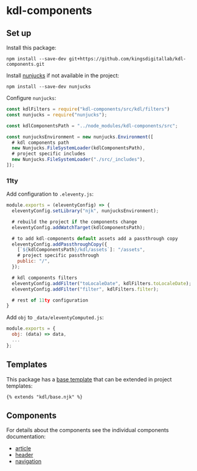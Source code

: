 # kdl-components

## Set up

Install this package:

`npm install --save-dev git+https://github.com/kingsdigitallab/kdl-components.git`

Install [nunjucks](https://mozilla.github.io/nunjucks/) if not available in the project:

`npm install --save-dev nunjucks`

Configure `nunjucks`:

```javascript
const kdlFilters = require("kdl-components/src/kdl/filters")
const nunjucks = require("nunjucks");

const kdlComponentsPath = "../node_modules/kdl-components/src";

const nunjucksEnvironment = new nunjucks.Environment([
  # kdl components path
  new Nunjucks.FileSystemLoader(kdlComponentsPath),
  # project specific includes
  new Nunjucks.FileSystemLoader("./src/_includes"),
]);
```

### 11ty

Add configuration to `.eleventy.js`:

```javascript
module.exports = (eleventyConfig) => {
  eleventyConfig.setLibrary("njk", nunjucksEnvironment);

  # rebuild the project if the components change
  eleventyConfig.addWatchTarget(kdlComponentsPath);

  # to add kdl-components default assets add a passthrough copy
  eleventyConfig.addPassthroughCopy({
    [`${kdlComponentsPath}/kdl/assets`]: "/assets",
    # project specific passthrough
    public: "/",
  });

  # kdl components filters
  eleventyConfig.addFilter("toLocaleDate", kdlFilters.toLocaleDate);
  eleventyConfig.addFilter("filter", kdlFilters.filter);

  # rest of 11ty configuration
}
```

Add `obj` to `_data/eleventyComputed.js`:

```javascript
module.exports = {
  obj: (data) => data,
  ...
};

```

## Templates

This package has a [base template](src/kdl/base.njk) that can be extended in project
templates:

`{% extends "kdl/base.njk" %}`

## Components

For details about the components see the individual components documentation:

- [article](src/kdl/components/article)
- [header](src/kdl/components/header)
- [navigation](src/kdl/components/nav)
